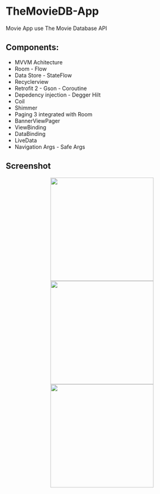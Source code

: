 # TheMovieDB-App
Movie App use The Movie Database API


## Components:
- MVVM Achitecture
- Room - Flow
- Data Store - StateFlow
- Recyclerview
- Retrofit 2 - Gson - Coroutine
- Depedency injection - Degger Hilt
- Coil
- Shimmer
- Paging 3 integrated with Room
- BannerViewPager
- ViewBinding
- DataBinding
- LiveData
- Navigation Args - Safe Args


## Screenshot
<p align="center">
  <img src="ss/menu.png" width="270">
  <img src="ss/lvup.png" width="270">
  <img src="ss/shop.png" width="270">
</p>

